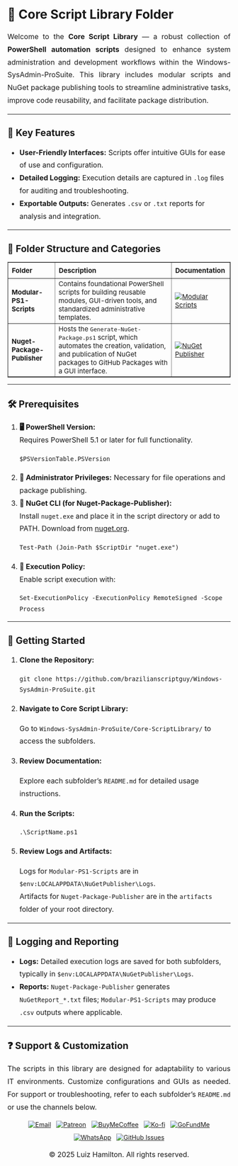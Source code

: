 <div>
  <h1>🔧 Core Script Library Folder</h1>
  <p style="text-align: justify; font-size: 16px; line-height: 1.8;">
    Welcome to the <strong>Core Script Library</strong> — a robust collection of <strong>PowerShell automation scripts</strong> designed to enhance system administration and development workflows within the Windows-SysAdmin-ProSuite. This library includes modular scripts and NuGet package publishing tools to streamline administrative tasks, improve code reusability, and facilitate package distribution.
  </p>

  <hr />

  <h2>🌟 Key Features</h2>
  <ul style="font-size: 16px; line-height: 1.8;">
    <li><strong>User-Friendly Interfaces:</strong> Scripts offer intuitive GUIs for ease of use and configuration.</li>
    <li><strong>Detailed Logging:</strong> Execution details are captured in <code>.log</code> files for auditing and troubleshooting.</li>
    <li><strong>Exportable Outputs:</strong> Generates <code>.csv</code> or <code>.txt</code> reports for analysis and integration.</li>
  </ul>

  <hr />

  <h2>📁 Folder Structure and Categories</h2>
  <table border="1" style="border-collapse: collapse; width: 100%; text-align: left; font-size: 15px;">
    <thead>
      <tr>
        <th style="padding: 8px;">Folder</th>
        <th style="padding: 8px;">Description</th>
        <th style="padding: 8px;">Documentation</th>
      </tr>
    </thead>
    <tbody>
      <tr>
        <td><strong>Modular-PS1-Scripts</strong></td>
        <td>Contains foundational PowerShell scripts for building reusable modules, GUI-driven tools, and standardized administrative templates.</td>
        <td>
          <a href="Modular-PS1-Scripts/README.md" target="_blank">
            <img src="https://img.shields.io/badge/Modular%20Scripts-README-blue?style=for-the-badge&logo=github" alt="Modular Scripts">
          </a>
        </td>
      </tr>
      <tr>
        <td><strong>Nuget-Package-Publisher</strong></td>
        <td>Hosts the <code>Generate-NuGet-Package.ps1</code> script, which automates the creation, validation, and publication of NuGet packages to GitHub Packages with a GUI interface.</td>
        <td>
          <a href="Nuget-Package-Publisher/README.md" target="_blank">
            <img src="https://img.shields.io/badge/NuGet%20Publisher-README-blue?style=for-the-badge&logo=github" alt="NuGet Publisher">
          </a>
        </td>
      </tr>
    </tbody>
  </table>

  <hr />

  <h2>🛠️ Prerequisites</h2>
  <ol style="font-size: 16px; line-height: 1.8;">
    <li>
      <strong>🖥️ PowerShell Version:</strong><br>
      Requires PowerShell 5.1 or later for full functionality.
      <pre><code>$PSVersionTable.PSVersion</code></pre>
    </li>
    <li><strong>🔑 Administrator Privileges:</strong> Necessary for file operations and package publishing.</li>
    <li>
      <strong>🔧 NuGet CLI (for Nuget-Package-Publisher):</strong><br>
      Install <code>nuget.exe</code> and place it in the script directory or add to PATH. Download from <a href="https://www.nuget.org/downloads" target="_blank">nuget.org</a>.
      <pre><code>Test-Path (Join-Path $ScriptDir "nuget.exe")</code></pre>
    </li>
    <li>
      <strong>🔧 Execution Policy:</strong><br>
      Enable script execution with:
      <pre><code>Set-ExecutionPolicy -ExecutionPolicy RemoteSigned -Scope Process</code></pre>
    </li>
  </ol>

  <hr />

  <h2>🚀 Getting Started</h2>
  <ol style="font-size: 16px; line-height: 1.8;">
    <li><strong>Clone the Repository:</strong>
      <pre><code>git clone https://github.com/brazilianscriptguy/Windows-SysAdmin-ProSuite.git</code></pre>
    </li>
    <li><strong>Navigate to Core Script Library:</strong>
      <p>Go to <code>Windows-SysAdmin-ProSuite/Core-ScriptLibrary/</code> to access the subfolders.</p>
    </li>
    <li><strong>Review Documentation:</strong>
      <p>Explore each subfolder’s <code>README.md</code> for detailed usage instructions.</p>
    </li>
    <li><strong>Run the Scripts:</strong>
      <pre><code>.\ScriptName.ps1</code></pre>
    </li>
    <li><strong>Review Logs and Artifacts:</strong>
      <p>
        Logs for <code>Modular-PS1-Scripts</code> are in <code>$env:LOCALAPPDATA\NuGetPublisher\Logs</code>.<br>
        Artifacts for <code>Nuget-Package-Publisher</code> are in the <code>artifacts</code> folder of your root directory.
      </p>
    </li>
  </ol>

  <hr />

  <h2>📝 Logging and Reporting</h2>
  <ul style="font-size: 16px; line-height: 1.8;">
    <li><strong>Logs:</strong> Detailed execution logs are saved for both subfolders, typically in <code>$env:LOCALAPPDATA\NuGetPublisher\Logs</code>.</li>
    <li><strong>Reports:</strong> <code>Nuget-Package-Publisher</code> generates <code>NuGetReport_*.txt</code> files; <code>Modular-PS1-Scripts</code> may produce <code>.csv</code> outputs where applicable.</li>
  </ul>

  <hr />

  <h2>❓ Support & Customization</h2>
  <p style="text-align: justify; font-size: 16px; line-height: 1.8;">
    The scripts in this library are designed for adaptability to various IT environments. Customize configurations and GUIs as needed. For support or troubleshooting, refer to each subfolder’s <code>README.md</code> or use the channels below.
  </p>

  <div align="center" style="margin-top: 15px; display: flex; flex-wrap: wrap; justify-content: center; gap: 12px;">
    <a href="mailto:luizhamilton.lhr@gmail.com" target="_blank">
      <img src="https://img.shields.io/badge/Email-luizhamilton.lhr@gmail.com-D14836?style=for-the-badge&logo=gmail" alt="Email">
    </a>
    <a href="https://www.patreon.com/brazilianscriptguy" target="_blank">
      <img src="https://img.shields.io/badge/Support%20Me-Patreon-red?style=for-the-badge&logo=patreon" alt="Patreon">
    </a>
    <a href="https://buymeacoffee.com/brazilianscriptguy" target="_blank">
      <img src="https://img.shields.io/badge/Buy%20Me%20a%20Coffee-yellow?style=for-the-badge&logo=buymeacoffee" alt="BuyMeCoffee">
    </a>
    <a href="https://ko-fi.com/brazilianscriptguy" target="_blank">
      <img src="https://img.shields.io/badge/Ko--fi-Support%20Me-blue?style=for-the-badge&logo=kofi" alt="Ko-fi">
    </a>
    <a href="https://gofund.me/4599d3e6" target="_blank">
      <img src="https://img.shields.io/badge/GoFundMe-Donate-green?style=for-the-badge&logo=gofundme" alt="GoFundMe">
    </a>
    <a href="https://whatsapp.com/channel/0029VaEgqC50G0XZV1k4Mb1c" target="_blank">
      <img src="https://img.shields.io/badge/Join%20Us-WhatsApp-25D366?style=for-the-badge&logo=whatsapp" alt="WhatsApp">
    </a>
    <a href="https://github.com/brazilianscriptguy/Windows-SysAdmin-ProSuite/blob/main/.github/ISSUE_TEMPLATE/CUSTOM_ISSUE_TEMPLATE.md" target="_blank">
      <img src="https://img.shields.io/badge/Report%20Issues-GitHub-blue?style=for-the-badge&logo=github" alt="GitHub Issues">
    </a>
  </div>

  <p style="text-align: center; font-size: 16px; margin-top: 20px;">
    © 2025 Luiz Hamilton. All rights reserved.
  </p>
</div>
